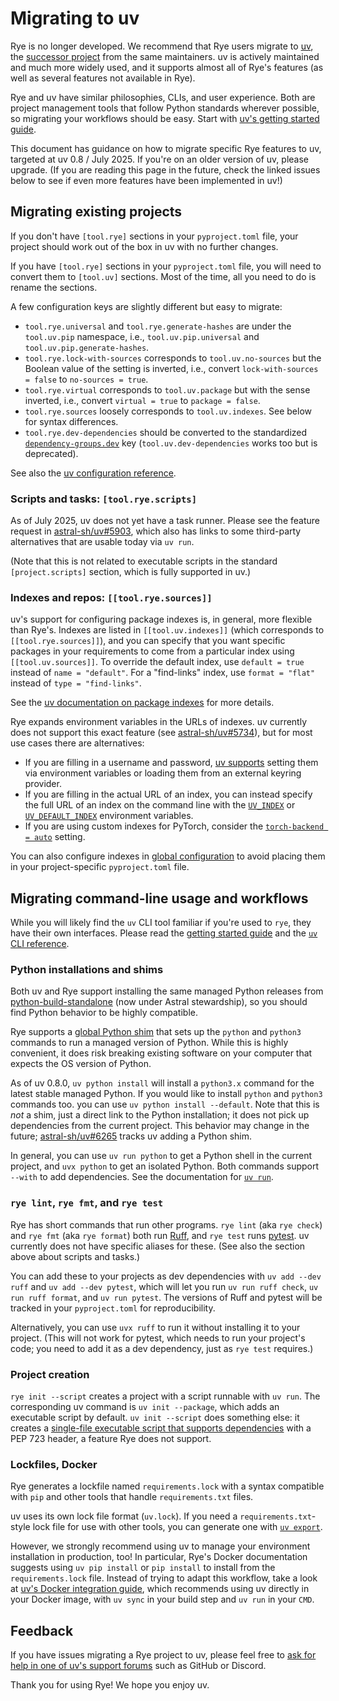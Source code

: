 # Migrating to uv

Rye is no longer developed. We recommend that Rye users migrate to [uv](https://docs.astral.sh/uv/), the [successor project](https://lucumr.pocoo.org/2024/8/21/harvest-season/) from the same maintainers. uv is actively maintained and much more widely used, and it supports almost all of Rye's features (as well as several features not available in Rye).

Rye and uv have similar philosophies, CLIs, and user experience. Both are project management tools that follow Python standards wherever possible, so migrating your workflows should be easy. Start with [uv's getting started guide](https://docs.astral.sh/uv/getting-started/).

This document has guidance on how to migrate specific Rye features to uv, targeted at uv 0.8 / July 2025. If you're on an older version of uv, please upgrade. (If you are reading this page in the future, check the linked issues below to see if even more features have been implemented in uv!)

## Migrating existing projects

If you don't have `[tool.rye]` sections in your `pyproject.toml` file, your project should work out of the box in uv with no further changes.

If you have `[tool.rye]` sections in your `pyproject.toml` file, you will need to convert them to `[tool.uv]` sections. Most of the time, all you need to do is rename the sections.

A few configuration keys are slightly different but easy to migrate:

* `tool.rye.universal` and `tool.rye.generate-hashes` are under the `tool.uv.pip` namespace, i.e., `tool.uv.pip.universal` and `tool.uv.pip.generate-hashes`.
* `tool.rye.lock-with-sources` corresponds to `tool.uv.no-sources` but the Boolean value of the setting is inverted, i.e., convert `lock-with-sources = false` to `no-sources = true`.
* `tool.rye.virtual` corresponds to `tool.uv.package` but with the sense inverted, i.e., convert `virtual = true` to `package = false`.
* `tool.rye.sources` loosely corresponds to `tool.uv.indexes`. See below for syntax differences.
* `tool.rye.dev-dependencies` should be converted to the standardized [`dependency-groups.dev`](https://docs.astral.sh/uv/concepts/projects/dependencies/#dependency-groups) key (`tool.uv.dev-dependencies` works too but is deprecated).

See also the [uv configuration reference](https://docs.astral.sh/uv/reference/settings/).

### Scripts and tasks: `[tool.rye.scripts]`

As of July 2025, uv does not yet have a task runner. Please see the feature request in [astral-sh/uv#5903](https://github.com/astral-sh/uv/issues/5903), which also has links to some third-party alternatives that are usable today via `uv run`.

(Note that this is not related to executable scripts in the standard `[project.scripts]` section, which is fully supported in uv.)

### Indexes and repos: `[[tool.rye.sources]]`

uv's support for configuring package indexes is, in general, more flexible than Rye's. Indexes are listed in `[[tool.uv.indexes]]` (which corresponds to `[[tool.rye.sources]]`), and you can specify that you want specific packages in your requirements to come from a particular index using `[[tool.uv.sources]]`. To override the default index, use `default = true` instead of `name = "default"`. For a "find-links" index, use `format = "flat"` instead of `type = "find-links"`.

See the [uv documentation on package indexes](https://docs.astral.sh/uv/concepts/indexes/) for more details.

Rye expands environment variables in the URLs of indexes. uv currently does not support this exact feature (see [astral-sh/uv#5734](https://github.com/astral-sh/uv/issues/5734)), but for most use cases there are alternatives:

* If you are filling in a username and password, [uv supports](https://docs.astral.sh/uv/concepts/indexes/#authentication) setting them via environment variables or loading them from an external keyring provider.
* If you are filling in the actual URL of an index, you can instead specify the full URL of an index on the command line with the [`UV_INDEX`](https://docs.astral.sh/uv/reference/environment/#uv_index) or [`UV_DEFAULT_INDEX`](https://docs.astral.sh/uv/reference/environment/#uv_default_index) environment variables.
* If you are using custom indexes for PyTorch, consider the [`torch-backend = auto`](https://docs.astral.sh/uv/reference/settings/#pip_torch-backend) setting.

You can also configure indexes in [global configuration](https://docs.astral.sh/uv/concepts/configuration-files/) to avoid placing them in your project-specific `pyproject.toml` file.

## Migrating command-line usage and workflows

While you will likely find the `uv` CLI tool familiar if you're used to `rye`, they have their own interfaces. Please read the [getting started guide](https://docs.astral.sh/uv/getting-started/features/) and the [`uv` CLI reference](https://docs.astral.sh/uv/reference/cli/).

### Python installations and shims

Both uv and Rye support installing the same managed Python releases from [python-build-standalone](https://github.com/astral-sh/python-build-standalone) (now under Astral stewardship), so you should find Python behavior to be highly compatible.

Rye supports a [global Python shim](https://rye.astral.sh/guide/shims/) that sets up the `python` and `python3` commands to run a managed version of Python. While this is highly convenient, it does risk breaking existing software on your computer that expects the OS version of Python.

As of uv 0.8.0, `uv python install` will install a `python3.x` command for the latest stable managed Python. If you would like to install `python` and `python3` commands too. you can use `uv python install --default`. Note that this is _not_ a shim, just a direct link to the Python installation; it does not pick up dependencies from the current project. This behavior may change in the future; [astral-sh/uv#6265](https://github.com/astral-sh/uv/issues/6265) tracks uv adding a Python shim.

In general, you can use `uv run python` to get a Python shell in the current project, and `uvx python` to get an isolated Python. Both commands support `--with` to add dependencies. See the documentation for [`uv run`](https://docs.astral.sh/uv/reference/cli/#uv-run).

### `rye lint`, `rye fmt`, and `rye test`

Rye has short commands that run other programs. `rye lint` (aka `rye check`) and `rye fmt` (aka `rye format`) both run [Ruff](https://docs.astral.sh/ruff/), and `rye test` runs [pytest](https://docs.pytest.org/en/stable/). uv currently does not have specific aliases for these. (See also the section above about scripts and tasks.)

You can add these to your projects as dev dependencies with `uv add --dev ruff` and `uv add --dev pytest`, which will let you run `uv run ruff check`, `uv run ruff format`, and `uv run pytest`. The versions of Ruff and pytest will be tracked in your `pyproject.toml` for reproducibility.

Alternatively, you can use `uvx ruff` to run it without installing it to your project. (This will not work for pytest, which needs to run your project's code; you need to add it as a dev dependency, just as `rye test` requires.)

### Project creation

`rye init --script` creates a project with a script runnable with `uv run`. The corresponding uv command is `uv init --package`, which adds an executable script by default. `uv init --script` does something else: it creates a [single-file executable script that supports dependencies](https://docs.astral.sh/uv/guides/scripts/) with a PEP 723 header, a feature Rye does not support.

### Lockfiles, Docker

Rye generates a lockfile named `requirements.lock` with a syntax compatible with `pip` and other tools that handle `requirements.txt` files.

uv uses its own lock file format (`uv.lock`). If you need a `requirements.txt`-style lock file for use with other tools, you can generate one with [`uv export`](https://docs.astral.sh/uv/concepts/projects/sync/#exporting-the-lockfile).

However, we strongly recommend using uv to manage your environment installation in production, too! In particular, Rye's Docker documentation suggests using `uv pip install` or `pip install` to install from the `requirements.lock` file. Instead of trying to adapt this workflow, take a look at [uv's Docker integration guide](https://docs.astral.sh/uv/guides/integration/docker/), which recommends using uv directly in your Docker image, with `uv sync` in your build step and `uv run` in your `CMD`.

## Feedback

If you have issues migrating a Rye project to uv, please feel free to [ask for help in one of uv's support forums](https://docs.astral.sh/uv/getting-started/help/) such as GitHub or Discord.

Thank you for using Rye! We hope you enjoy uv.
